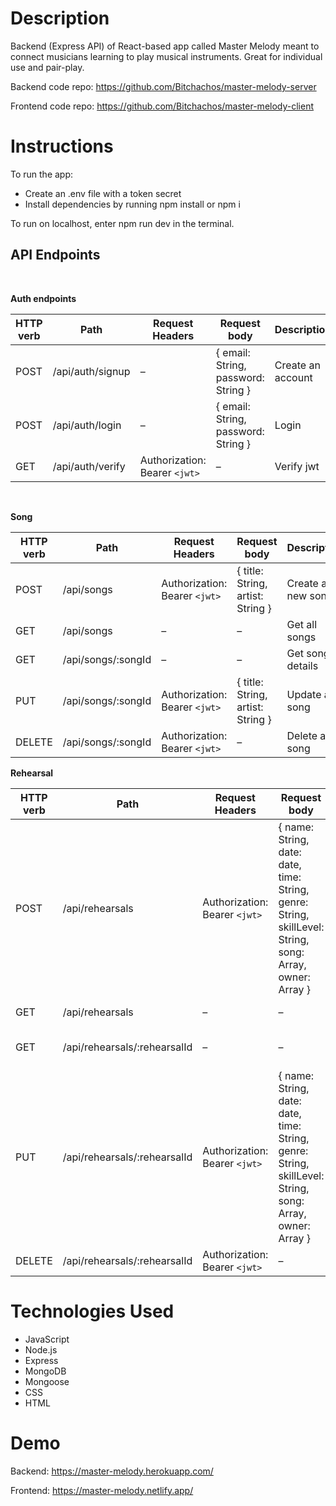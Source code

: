 # Description
Backend (Express API) of React-based app called Master Melody
meant to connect musicians learning to play musical instruments.
Great for individual use and pair-play.

Backend code repo:
https://github.com/Bitchachos/master-melody-server

Frontend code repo:
https://github.com/Bitchachos/master-melody-client


# Instructions
To run the app:
- Create an .env file with a token secret
- Install dependencies by running npm install or npm i

To run on localhost, enter npm run dev in the terminal.

## API Endpoints

<br/>

**Auth endpoints**

| HTTP verb   | Path | Request Headers | Request body  | Description |
| ------------- | ------------- | ------------- |------------- | ------------- |
| POST  | /api/auth/signup  | –  | { email: String, password: String }  | Create an account  |
| POST  | /api/auth/login  | –  | { email: String, password: String }  | Login  |
| GET  | /api/auth/verify  | Authorization: Bearer `<jwt>`  | –  | Verify jwt  |

<br/>

**Song**

| HTTP verb   | Path | Request Headers | Request body  | Description |
| ------------- | ------------- | ------------- |------------- | ------------- |
| POST  | /api/songs  | Authorization: Bearer `<jwt>`  | { title: String, artist: String }  | Create a new song  |
| GET  | /api/songs  | –  | –  | Get all songs  |
| GET  | /api/songs/:songId  | –  | – | Get song details  |
| PUT  | /api/songs/:songId  | Authorization: Bearer `<jwt>`  | { title: String, artist: String }  | Update a song  |
| DELETE  | /api/songs/:songId  | Authorization: Bearer `<jwt>`  | – | Delete a song  |

**Rehearsal**

| HTTP verb   | Path | Request Headers | Request body  | Description |
| ------------- | ------------- | ------------- |------------- | ------------- |
| POST  | /api/rehearsals  | Authorization: Bearer `<jwt>`  | { name: String, date: date, time: String, genre: String, skillLevel: String, song: Array, owner: Array }  | Create a new rehearsal  |
| GET  | /api/rehearsals  | –  | –  | Get all rehearsals  |
| GET  | /api/rehearsals/:rehearsalId  | –  | – | Get rehearsal details  |
| PUT  | /api/rehearsals/:rehearsalId  | Authorization: Bearer `<jwt>`  | { name: String, date: date, time: String, genre: String, skillLevel: String, song: Array, owner: Array }  | Update a rehearsal  |
| DELETE  | /api/rehearsals/:rehearsalId  | Authorization: Bearer `<jwt>`  | – | Delete a rehearsal  |


# Technologies Used
- JavaScript
- Node.js
- Express
- MongoDB
- Mongoose
- CSS
- HTML

# Demo
Backend:
https://master-melody.herokuapp.com/

Frontend:
https://master-melody.netlify.app/
